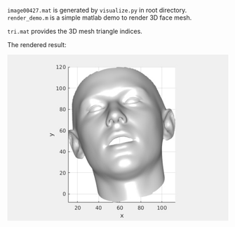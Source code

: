 `image00427.mat` is generated by `visualize.py` in root directory. `render_demo.m` is a simple matlab demo to render 3D face mesh.

`tri.mat` provides the 3D mesh triangle indices.

The rendered result:

![Rendered result](demo.jpg)